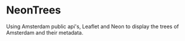 # NeonTrees
Using Amsterdam public api's, Leaflet and Neon to display the trees of Amsterdam and their metadata. 
